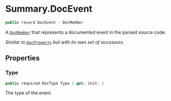# Summary.DocEvent
```cs
public record DocEvent : DocMember
```

A [`DocMember`](./DocMember.md) that represents a documented event in the parsed source code.

_Similar to [`DocProperty`](./DocProperty.md) but with its own set of accessors._

## Properties
### Type
```cs
public required DocType Type { get; init; }
```

The type of the event.

